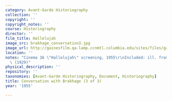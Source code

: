 ```yaml
---
category: Avant-Garde Historiography
collection: ''
copyright: ''
copyright_notes: ''
course: Historiography
director: ''
film_title: Hallelujah
image_src: brakhage_conversation3.jpg
image_url: http://gainesfilm.qa-lamp.ccnmtl.columbia.edu/sites/files/gainesfilm/images/brakhage_conversation3.jpg
location: ''
notes: "Cinema 16 \"Hallelujah\" screening, 1955\r\nIncluded: ill. from \"Hallelujah\"\
  \ (1929)"
physical_description: ''
repository: ''
taxonomies: [Avant-Garde Historiography, Document, Historiography]
title: Conversation with Brakhage (3 of 3)
year: '1955'

---
```

